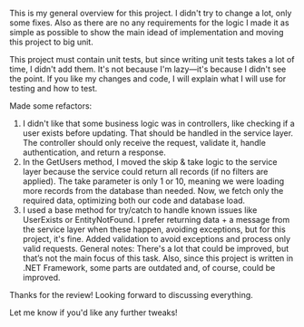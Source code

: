 This is my general overview for this project. I didn't try to change a lot, only some fixes. Also as there are no any requirements for the logic I made it as simple as possible to show the main idead of implementation and moving this project to big unit.

This project must contain unit tests, but since writing unit tests takes a lot of time, I didn't add them. It's not because I'm lazy—it's because I didn't see the point. If you like my changes and code, I will explain what I will use for testing and how to test.

Made some refactors:
1. I didn't like that some business logic was in controllers, like checking if a user exists before updating. That should be handled in the service layer. The controller should only receive the request, validate it, handle authentication, and return a response.
2. In the GetUsers method, I moved the skip & take logic to the service layer because the service could return all records (if no filters are applied). The take parameter is only 1 or 10, meaning we were loading more records from the database than needed. Now, we fetch only the required data, optimizing both our code and database load.
3. I used a base method for try/catch to handle known issues like UserExists or EntityNotFound. I prefer returning data + a message from the service layer when these happen, avoiding exceptions, but for this project, it's fine.
Added validation to avoid exceptions and process only valid requests.
General notes:
There's a lot that could be improved, but that’s not the main focus of this task. Also, since this project is written in .NET Framework, some parts are outdated and, of course, could be improved.

Thanks for the review! Looking forward to discussing everything.

Let me know if you'd like any further tweaks!

